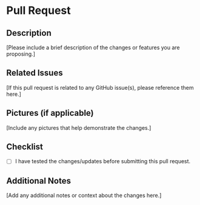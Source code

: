 # Pull Request

## Description

[Please include a brief description of the changes or features you are proposing.]

## Related Issues

[If this pull request is related to any GitHub issue(s), please reference them here.]

## Pictures (if applicable)

[Include any pictures that help demonstrate the changes.]

## Checklist

- [ ] I have tested the changes/updates before submitting this pull request.

## Additional Notes

[Add any additional notes or context about the changes here.]
